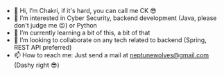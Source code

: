 - 👋 Hi, I’m Chakri, if it's hard, you can call me CK 😎
- 👀 I’m interested in Cyber Security, backend development (Java, please don't judge me 😉) or Python
- 🌱 I’m currently learning a bit of this, a bit of that
- 💞️ I’m looking to collaborate on any tech related to backend (Spring, REST API preferred)
- 📫 How to reach me: Just send a mail at neptunewolves@gmail.com (Dashy right 😎)

<!---
ckyvs/ckyvs is a ✨ special ✨ repository because its `README.md` (this file) appears on your GitHub profile.
You can click the Preview link to take a look at your changes.
--->
